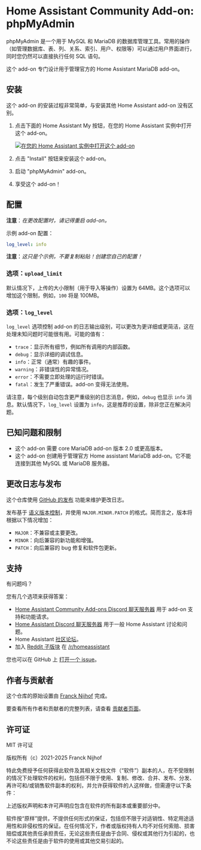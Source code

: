# Home Assistant Community Add-on: phpMyAdmin

phpMyAdmin 是一个用于 MySQL 和 MariaDB 的数据库管理工具。常用的操作（如管理数据库、表、列、关系、索引、用户、权限等）可以通过用户界面进行，同时您仍然可以直接执行任何 SQL 语句。

这个 add-on 专门设计用于管理官方的 Home Assistant MariaDB add-on。

## 安装

这个 add-on 的安装过程非常简单，与安装其他 Home Assistant add-on 没有区别。

1. 点击下面的 Home Assistant My 按钮，在您的 Home Assistant 实例中打开这个 add-on。

   [![在您的 Home Assistant 实例中打开这个 add-on][addon-badge]][ addon ]

1. 点击 "Install" 按钮来安装这个 add-on。
1. 启动 "phpMyAdmin" add-on。
1. 享受这个 add-on！

## 配置

**注意**：_在更改配置时，请记得重启 add-on。_

示例 add-on 配置：

```yaml
log_level: info
```

**注意**：_这只是个示例，不要复制粘贴！创建您自己的配置！_

### 选项：`upload_limit`

默认情况下，上传的大小限制（用于导入等操作）设置为 64MB。这个选项可以增加这个限制，例如，`100` 将是 100MB。

### 选项：`log_level`

`log_level` 选项控制 add-on 的日志输出级别，可以更改为更详细或更简洁，这在处理未知问题时可能很有用。可能的值有：

- `trace`：显示所有细节，例如所有调用的内部函数。
- `debug`：显示详细的调试信息。
- `info`：正常（通常）有趣的事件。
- `warning`：非错误性的异常情况。
- `error`：不需要立即处理的运行时错误。
- `fatal`：发生了严重错误。add-on 变得无法使用。

请注意，每个级别自动包含更严重级别的日志消息，例如，`debug` 也显示 `info` 消息。默认情况下，`log_level` 设置为 `info`，这是推荐的设置，除非您正在解决问题。

## 已知问题和限制

- 这个 add-on 需要 core MariaDB add-on 版本 2.0 或更高版本。
- 这个 add-on 创建用于管理官方 Home assistant MariaDB add-on。它不能连接到其他 MySQL 或 MariaDB 服务器。

## 更改日志与发布

这个仓库使用 [GitHub 的发布][releases] 功能来维护更改日志。

发布基于 [语义版本控制][semver]，并使用 `MAJOR.MINOR.PATCH` 的格式。简而言之，版本将根据以下情况增加：

- `MAJOR`：不兼容或主要更改。
- `MINOR`：向后兼容的新功能和增强。
- `PATCH`：向后兼容的 bug 修复和软件包更新。

## 支持

有问题吗？

您有几个选项来获得答案：

- [Home Assistant Community Add-ons Discord 聊天服务器][discord] 用于 add-on 支持和功能请求。
- [Home Assistant Discord 聊天服务器][discord-ha] 用于一般 Home Assistant 讨论和问题。
- Home Assistant [社区论坛][forum]。
- 加入 [Reddit 子版块][reddit] 在 [/r/homeassistant][reddit]

您也可以在 GitHub 上 [打开一个 issue][issue]。

## 作者与贡献者

这个仓库的原始设置由 [Franck Nijhof][frenck] 完成。

要查看所有作者和贡献者的完整列表，请查看 [贡献者页面][contributors]。

## 许可证

MIT 许可证

版权所有（c）2021-2025 Franck Nijhof

特此免费授予任何获得此软件及其相关文档文件（“软件”）副本的人，在不受限制的情况下处理软件的权利，包括但不限于使用、复制、修改、合并、发布、分发、再许可和/或销售软件副本的权利，并允许获得软件的人这样做，但需遵守以下条件：

上述版权声明和本许可声明应包含在软件的所有副本或重要部分中。

软件按“原样”提供，不提供任何形式的保证，包括但不限于对适销性、特定用途适用性和非侵权性的保证。在任何情况下，作者或版权持有人均不对任何索赔、损害赔偿或其他责任承担责任，无论这些责任是由于合同、侵权或其他行为引起的，也不论这些责任是由于软件的使用或其他交易引起的。

[addon-badge]: https://my.home-assistant.io/badges/supervisor_addon.svg
[addon]: https://my.home-assistant.io/redirect/supervisor_addon/?addon=a0d7b954_phpmyadmin&repository_url=https%3A%2F%2Fgithub.com%2Fhassio-addons%2Frepository
[contributors]: https://github.com/hassio-addons/addon-phpmyadmin/graphs/contributors
[discord-ha]: https://discord.gg/c5DvZ4e
[discord]: https://discord.me/hassioaddons
[forum]: https://community.home-assistant.io/t/home-assistant-community-add-on-phpmyadmin/171729?u=frenck
[frenck]: https://github.com/frenck
[issue]: https://github.com/hassio-addons/addon-phpmyadmin/issues
[reddit]: https://reddit.com/r/homeassistant
[releases]: https://github.com/hassio-addons/addon-phpmyadmin/releases
[semver]: https://semver.org/spec/v2.0.0.html